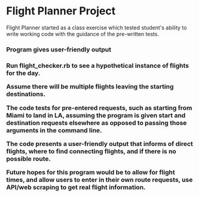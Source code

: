 <h1>Flight Planner Project</h1>

<p> Flight Planner started as a class exercise which tested student's ability to
write working code with the guidance of the pre-written tests.</p>
<h3> Program gives user-friendly output<h3>
<p> Run flight_checker.rb to see a hypothetical instance of flights for the day.</p>
<p> Assume there will be multiple flights leaving the starting destinations. </p>
<p> The code tests for pre-entered requests, such as starting from Miami to land in LA, assuming the program is given start and destination requests elsewhere as opposed to passing those arguments in the command line. </p>
<p> The code presents a user-friendly output that informs of direct flights, where to find connecting flights, and if there is no possible route. </p>
<p> Future hopes for this program would be to allow for flight times, and allow users to enter in their own route requests, use API/web scraping to get real flight information.</p>

